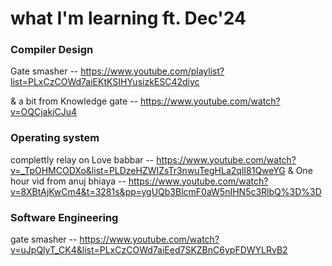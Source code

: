 # what I'm learning ft. Dec'24

###   Compiler Design 
 Gate smasher -- https://www.youtube.com/playlist?list=PLxCzCOWd7aiEKtKSIHYusizkESC42diyc

& a bit from Knowledge gate 
-- https://www.youtube.com/watch?v=OQCjakjCJu4


### Operating system 
complettly relay on Love babbar 
-- https://www.youtube.com/watch?v=_TpOHMCODXo&list=PLDzeHZWIZsTr3nwuTegHLa2qlI81QweYG
& One hour vid from anuj bhiaya 
-- https://www.youtube.com/watch?v=8XBtAjKwCm4&t=3281s&pp=ygUQb3BlcmF0aW5nIHN5c3RlbQ%3D%3D

### Software Engineering 

gate smasher -- https://www.youtube.com/watch?v=uJpQlyT_CK4&list=PLxCzCOWd7aiEed7SKZBnC6ypFDWYLRvB2
